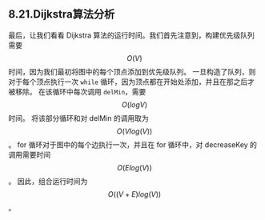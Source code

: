 ## 8.21.Dijkstra算法分析

最后，让我们看看 Dijkstra 算法的运行时间。我们首先注意到，构建优先级队列需要 $$O(V)$$ 时间，因为我们最初将图中的每个顶点添加到优先级队列。 一旦构造了队列，则对于每个顶点执行一次 `while` 循环，因为顶点都在开始处添加，并且在那之后才被移除。 在该循环中每次调用 `delMin`，需要 $$O(logV)$$时间。 将该部分循环和对 delMin 的调用取为 $$O(Vlog(V))$$。 for 循环对于图中的每个边执行一次，并且在 for 循环中，对 decreaseKey 的调用需要时间 $$O(Elog(V))$$ 。 因此，组合运行时间为 $$O((V + E)log(V))$$。
